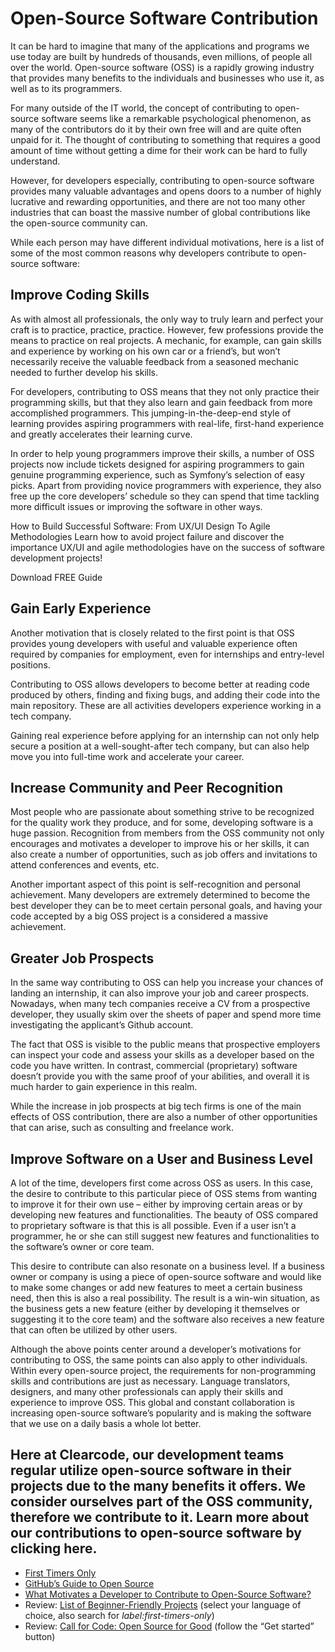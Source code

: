 Open-Source Software Contribution
=================================

It can be hard to imagine that many of the applications and programs we use today are built by hundreds of thousands, even millions, of people all over the world. Open-source software (OSS) is a rapidly growing industry that provides many benefits to the individuals and businesses who use it, as well as to its programmers.

For many outside of the IT world, the concept of contributing to open-source software seems like a remarkable psychological phenomenon, as many of the contributors do it by their own free will and are quite often unpaid for it. The thought of contributing to something that requires a good amount of time without getting a dime for their work can be hard to fully understand.

However, for developers especially, contributing to open-source software provides many valuable advantages and opens doors to a number of highly lucrative and rewarding opportunities, and there are not too many other industries that can boast the massive number of global contributions like the open-source community can.

While each person may have different individual motivations, here is a list of some of the most common reasons why developers contribute to open-source software:

## Improve Coding Skills

As with almost all professionals, the only way to truly learn and perfect your craft is to practice, practice, practice. However, few professions provide the means to practice on real projects. A mechanic, for example, can gain skills and experience by working on his own car or a friend’s, but won’t necessarily receive the valuable feedback from a seasoned mechanic needed to further develop his skills.

For developers, contributing to OSS means that they not only practice their programming skills, but that they also learn and gain feedback from more accomplished programmers. This jumping-in-the-deep-end style of learning provides aspiring programmers with real-life, first-hand experience and greatly accelerates their learning curve.

In order to help young programmers improve their skills, a number of OSS projects now include tickets designed for aspiring programmers to gain genuine programming experience, such as Symfony’s selection of
easy picks.
Apart from providing novice programmers with experience, they also free up the core developers’ schedule so they can spend that time tackling more difficult issues or improving the software in other ways.

How to Build Successful Software: From UX/UI Design To Agile Methodologies
Learn how to avoid project failure and discover the importance UX/UI and agile methodologies have on the success of software development projects!

Download FREE Guide

## Gain Early Experience

Another motivation that is closely related to the first point is that OSS provides young developers with useful and valuable experience often required by companies for employment, even for internships and entry-level positions.

Contributing to OSS allows developers to become better at reading code produced by others, finding and fixing bugs, and adding their code into the main repository. These are all activities developers experience working in a tech company.

Gaining real experience before applying for an internship can not only help secure a position at a well-sought-after tech company, but can also help move you into full-time work and accelerate your career.

## Increase Community and Peer Recognition

Most people who are passionate about something strive to be recognized for the quality work they produce, and for some, developing software is a huge passion. Recognition from members from the OSS community not only encourages and motivates a developer to improve his or her skills, it can also create a number of opportunities, such as job offers and invitations to attend conferences and events, etc.

Another important aspect of this point is self-recognition and personal achievement. Many developers are extremely determined to become the best developer they can be to meet certain personal goals, and having your code accepted by a big OSS project is a considered a massive achievement.

## Greater Job Prospects

In the same way contributing to OSS can help you increase your chances of landing an internship, it can also improve your job and career prospects. Nowadays, when many tech companies receive a CV from a prospective developer, they usually skim over the sheets of paper and spend more time investigating the applicant’s Github account.

The fact that OSS is visible to the public means that prospective employers can inspect your code and assess your skills as a developer based on the code you have written. In contrast, commercial (proprietary) software doesn’t provide you with the same proof of your abilities, and overall it is much harder to gain experience in this realm.

While the increase in job prospects at big tech firms is one of the main effects of OSS contribution, there are also a number of other opportunities that can arise, such as consulting and freelance work.

## Improve Software on a User and Business Level

A lot of the time, developers first come across OSS as users. In this case, the desire to contribute to this particular piece of OSS stems from wanting to improve it for their own use – either by improving certain areas or by developing new features and functionalities. The beauty of OSS compared to proprietary software is that this is all possible. Even if a user isn’t a programmer, he or she can still suggest new features and functionalities to the software’s owner or core team.

This desire to contribute can also resonate on a business level. If a business owner or company is using a piece of open-source software and would like to make some changes or add new features to meet a certain business need, then this is also a real possibility. The result is a win-win situation, as the business gets a new feature (either by developing it themselves or suggesting it to the core team) and the software also receives a new feature that can often be utilized by other users.

Although the above points center around a developer’s motivations for contributing to OSS, the same points can also apply to other individuals. Within every open-source project, the requirements for non-programming skills and contributions are just as necessary. Language translators, designers, and many other professionals can apply their skills and experience to improve OSS. This global and constant collaboration is increasing open-source software’s popularity and is making the software that we use on a daily basis a whole lot better.

Here at Clearcode, our development teams regular utilize open-source software in their projects due to the many benefits it offers. We consider ourselves part of the OSS community, therefore we contribute to it. Learn more about our contributions to open-source software by clicking here.
----

* [First Timers Only](https://www.firsttimersonly.com/)
* [GitHub’s Guide to Open Source](https://www.github.com/open-source)
* [What Motivates a Developer to Contribute to Open-Source Software?](https://clearcode.cc/blog/why-developers-contribute-open-source-software/)
* Review: [List of Beginner-Friendly Projects](https://github.com/search?q=label%3Agood-first-issue+archived%3Afalse) (select your language of choice, also search for _label:first-timers-only_)
* Review: [Call for Code: Open Source for Good](https://callforcode.org/) (follow the “Get started” button)